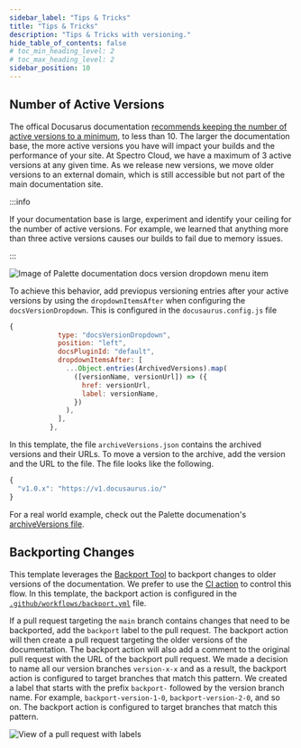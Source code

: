 ```yaml
---
sidebar_label: "Tips & Tricks"
title: "Tips & Tricks"
description: "Tips & Tricks with versioning."
hide_table_of_contents: false
# toc_min_heading_level: 2
# toc_max_heading_level: 2
sidebar_position: 10
---
```


## Number of Active Versions

The offical Docusarus documentation [recommends keeping the number of active versions to a minimum](https://docusaurus.io/docs/versioning#keep-the-number-of-versions-small), to less than 10. The larger the documentation base, the more active versions you have will impact your builds and the performance of your site. At Spectro Cloud, we have a maximum of 3 active versions at any given time. As we release new versions, we move older versions to an external domain, which is still accessible but not part of the main documentation site.

:::info

If your documentation base is large, experiment and identify your ceiling for the number of active versions. For example, we learned that anything more than three active versions causes our builds to fail due to memory issues.

:::

![Image of Palette documentation docs version dropdown menu item](/img/version-dropdown.png)

To achieve this behavior, add previopus versioning entries after your active versions by using the `dropdownItemsAfter` when configuring the `docsVersionDropdown`. This is configured in the `docusaurus.config.js` file

```js
{
            type: "docsVersionDropdown",
            position: "left",
            docsPluginId: "default",
            dropdownItemsAfter: [
              ...Object.entries(ArchivedVersions).map(
                ([versionName, versionUrl]) => ({
                  href: versionUrl,
                  label: versionName,
                })
              ),
            ],
          },
```

In this template, the file `archiveVersions.json` contains the archived versions and their URLs. To move a version to the archive, add the version and the URL to the file. The file looks like the following.

```js
{
  "v1.0.x": "https://v1.docusaurus.io/"
}
```

For a real world example, check out the Palette documenation's [archiveVersions file](https://github.com/spectrocloud/librarium/blob/master/archiveVersions.json).

## Backporting Changes

This template leverages the [Backport Tool](https://github.com/sorenlouv/backport) to backport changes to older versions of the documentation. We prefer to use the [CI action](https://github.com/marketplace/actions/backport-action) to control this flow. In this template, the backport action is configured in the [`.github/workflows/backport.yml`](https://github.com/spectrocloud/docusarus-versioning-template/blob/main/.github/workflows/backport.yaml) file.

If a pull request targeting the `main` branch contains changes that need to be backported, add the `backport` label to the pull request. The backport action will then create a pull request targeting the older versions of the documentation. The backport action will also add a comment to the original pull request with the URL of the backport pull request. We made a decision to name all our version branches `version-x-x` and as a result, the backport action is configured to target branches that match this pattern. We created a label that starts with the prefix `backport-` followed by the version branch name. For example, `backport-version-1-0`, `backport-version-2-0`, and so on. The backport action is configured to target branches that match this pattern.

![View of a pull request with labels](/img/backport-labels.png)
